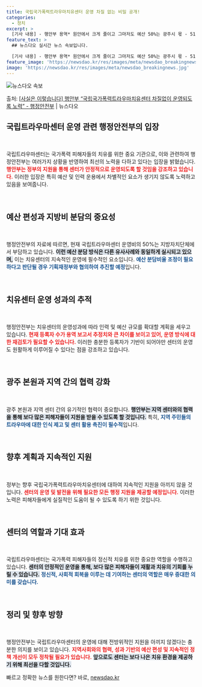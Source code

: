 ```yaml
---
title: 국립국가폭력트라우마치유센터 운영 차질 없는 비밀 공개!
categories:
  - 정치
excerpt: >
  [기사 내용] - 행안부 용역* 원안에서 크게 줄이고 그마저도 예산 50%는 광주시 몫 - 518부상자회 소…
feature_text: >
  ## 뉴스다오 실시간 뉴스 속보입니다.

  [기사 내용] - 행안부 용역* 원안에서 크게 줄이고 그마저도 예산 50%는 광주시 몫 - 518부상자회 소…
feature_image: 'https://newsdao.kr/res/images/meta/newsdao_breakingnews.jpg'
image: 'https://newsdao.kr/res/images/meta/newsdao_breakingnews.jpg'
---
```


![뉴스다오 속보](https://newsdao.kr/res/images/meta/newsdao_breakingnews.jpg)

<p>출처: <a href="https://newsdao.kr/3477" rel="dofollow">[사실은 이렇습니다] 행안부 “국립국가폭력트라우마치유센터 차질없이 운영되도록 노력” - 행정안전부</a> | 뉴스다오</p>

<h2 data-ke-size="size26">국립트라우마센터 운영 관련 행정안전부의 입장</h2>

<p data-ke-size="size16">&nbsp;</p>

국립트라우마센터는 국가폭력 피해자들의 치유를 위한 중요 기관으로, 이와 관련하여 행정안전부는 여러가지 상황을 반영하여 최선의 노력을 다하고 있다는 입장을 밝혔습니다. <b><span style="color: #ee2323;">행안부는 정부의 지원을 통해 센터가 안정적으로 운영되도록 할 것임을 강조하고 있습니다.</span></b> 이러한 입장은 특히 예산 및 인력 운용에서 차별적인 요소가 생기지 않도록 노력하고 있음을 보여줍니다. 

<p data-ke-size="size16">&nbsp;</p>

<h2 data-ke-size="size26">예산 편성과 지방비 분담의 중요성</h2>

<p data-ke-size="size16">&nbsp;</p>

행정안전부의 자료에 따르면, 현재 국립트라우마센터 운영비의 50%는 지방자치단체에서 부담하고 있습니다. <b><span style="background-color: #21538527;">이런 예산 분담 방식은 다른 유사사례와 동일하게 실시되고 있으며,</span></b> 이는 치유센터의 지속적인 운영에 필수적인 요소입니다. <b><span style="color: #1a5490;">예산 분담비율 조정이 필요하다고 판단될 경우 기획재정부와 협의하여 추진할 예정</span></b>입니다.

<p data-ke-size="size16">&nbsp;</p>

<h2 data-ke-size="size26">치유센터 운영 성과의 추적</h2>

<p data-ke-size="size16">&nbsp;</p>

행정안전부는 치유센터의 운영성과에 따라 인력 및 예산 규모를 확대할 계획을 세우고 있습니다. <b><span style="color: #ee2323;">현재 등록자 수가 용역 보고서 추정치와 큰 차이를 보이고 있어, 운영 방식에 대한 재검토가 필요할 수 있습니다.</span></b> 이러한 충분한 등록자가 기반이 되어야만 센터의 운영도 원활하게 이루어질 수 있다는 점을 강조하고 있습니다.

<p data-ke-size="size16">&nbsp;</p>

<h2 data-ke-size="size26">광주 본원과 지역 간의 협력 강화</h2>

<p data-ke-size="size16">&nbsp;</p>

광주 본원과 지역 센터 간의 유기적인 협력이 중요합니다. <b><span style="background-color: #21538527;">행안부는 지역 센터와의 협력을 통해 보다 많은 피해자들이 지원을 받을 수 있도록 할 것입니다.</span></b> 특히, <b><span style="color: #1a5490;">지역 주민들의 트라우마에 대한 인식 제고 및 센터 활용 촉진이 필수적</span></b>입니다.

<p data-ke-size="size16">&nbsp;</p>

<h2 data-ke-size="size26">향후 계획과 지속적인 지원</h2>

<p data-ke-size="size16">&nbsp;</p>

정부는 향후 국립국가폭력트라우마치유센터에 대하여 지속적인 지원을 아끼지 않을 것입니다. <b><span style="color: #ee2323;">센터의 운영 및 발전을 위해 필요한 모든 행정 지원을 제공할 예정입니다.</span></b> 이러한 노력은 피해자들에게 실질적인 도움이 될 수 있도록 하기 위한 것입니다.

<p data-ke-size="size16">&nbsp;</p>

<h2 data-ke-size="size26">센터의 역할과 기대 효과</h2>

<p data-ke-size="size16">&nbsp;</p>

국립트라우마센터는 국가폭력 피해자들의 정신적 치유를 위한 중요한 역할을 수행하고 있습니다. <b><span style="background-color: #21538527;">센터의 안정적인 운영을 통해, 보다 많은 피해자들이 재활과 치유의 기회를 누릴 수 있습니다.</span></b> <b><span style="color: #1a5490;">정신적, 사회적 회복을 이루는 데 기여하는 센터의 역할은 매우 중대한 의미를 갖습니다.</span></b>

<p data-ke-size="size16">&nbsp;</p>

<h2 data-ke-size="size26">정리 및 향후 방향</h2>

<p data-ke-size="size16">&nbsp;</p>

행정안전부는 국립트라우마센터의 운영에 대해 전방위적인 지원을 아끼지 않겠다는 충분한 의지를 보이고 있습니다. <b><span style="color: #ee2323;">지역사회와의 협력, 성과 기반의 예산 편성 및 지속적인 정책 개선이 모두 정착될 필요가 있습니다.</span></b> <b><span style="background-color: #21538527;">앞으로도 센터는 보다 나은 치유 환경을 제공하기 위해 최선을 다할 것입니다.</span></b> 

빠르고 정확한 뉴스를 원한다면? 바로, <a href="https://newsdao.kr" rel="dofollow">newsdao.kr</a>


